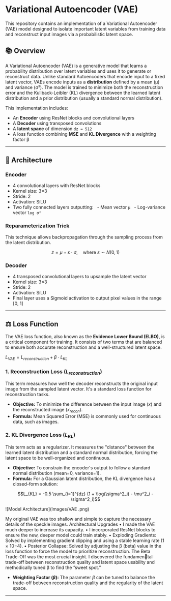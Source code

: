 

# Variational Autoencoder (VAE)

This repository contains an implementation of a Variational Autoencoder (VAE) model designed to isolate important latent variables from training data and reconstruct input images via a probabilistic latent space.

## 📚 Overview

A Variational Autoencoder (VAE) is a generative model that learns a probability distribution over latent variables and uses it to generate or reconstruct data. Unlike standard Autoencoders that encode input to a fixed latent vector, VAEs encode inputs as a **distribution** defined by a mean (µ) and variance (σ²). The model is trained to minimize both the reconstruction error and the Kullback-Leibler (KL) divergence between the learned latent distribution and a prior distribution (usually a standard normal distribution).

This implementation includes:
- An **Encoder** using ResNet blocks and convolutional layers
- A **Decoder** using transposed convolutions
- A **latent space** of dimension `dz = 512`
- A loss function combining **MSE** and **KL Divergence** with a weighting factor β

---

## 🧠 Architecture

### Encoder
- 4 convolutional layers with ResNet blocks
- Kernel size: 3×3
- Stride: 2
- Activation: SiLU
- Two fully connected layers outputting:
  - Mean vector `µ`
  - Log-variance vector `log σ²`

### Reparameterization Trick
This technique allows backpropagation through the sampling process from the latent distribution.

$$z = µ + ε \cdot \sigma, \quad \text{where } ε \sim N(0, 1)$$

### Decoder
- 4 transposed convolutional layers to upsample the latent vector
- Kernel size: 3×3
- Stride: 2
- Activation: SiLU
- Final layer uses a Sigmoid activation to output pixel values in the range [0, 1]

---

## ⚖️ Loss Function

The VAE loss function, also known as the **Evidence Lower Bound (ELBO)**, is a critical component for training. It consists of two terms that are balanced to ensure both accurate reconstruction and a well-structured latent space.

$L_{VAE} = L_{reconstruction} + β \cdot L_{KL}$

### 1. Reconstruction Loss ($L_{reconstruction}$)
This term measures how well the decoder reconstructs the original input image from the sampled latent vector. It's a standard loss function for reconstruction tasks.

- **Objective:** To minimize the difference between the input image ($x$) and the reconstructed image ($x_{recon}$).
- **Formula:** Mean Squared Error (MSE) is commonly used for continuous data, such as images.

### 2. KL Divergence Loss ($L_{KL}$)
This term acts as a regularizer. It measures the "distance" between the learned latent distribution and a standard normal distribution, forcing the latent space to be well-organized and continuous.

- **Objective:** To constrain the encoder's output to follow a standard normal distribution (mean=0, variance=1).
- **Formula:** For a Gaussian latent distribution, the KL divergence has a closed-form solution:

$$L_{KL} = -0.5 \sum_{i=1}^{dz} (1 + \log(\sigma^2_i) - \mu^2_i - \sigma^2_i)$$

![Model Architecture](Images/VAE .png)



My original VAE was too shallow and simple to capture the necessary details of the
speckle images.
Architectural Upgrades
• I made the VAE much deeper to increase its capacity.
• I incorporated ResNet blocks to ensure the new, deeper model could train stably.
• Exploding Gradients: Solved by implementing gradient clipping and using a
stable learning rate (1 × 10−4).
• Posterior Collapse: Solved by adjusting the β (beta) value in the loss function
to force the model to prioritize reconstruction.
The Beta Trade-Off was the most crucial insight. I discovered the fundamental trade-off between reconstruction quality and latent space usability and methodically
tuned β to find the ”sweet spot.”
- **Weighting Factor ($β$):** The parameter $β$ can be tuned to balance the trade-off between reconstruction quality and the regularity of the latent space.

---
